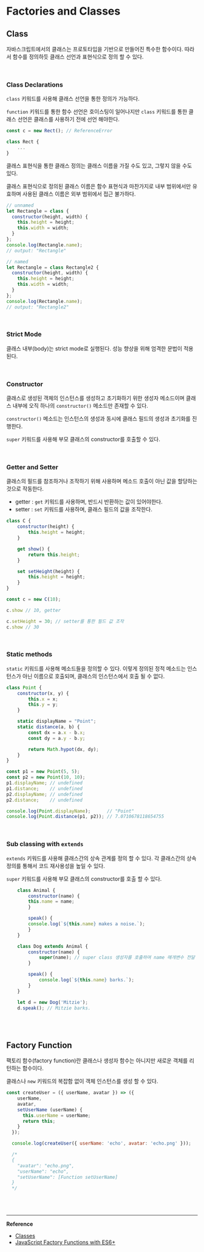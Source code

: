 #  Factories and Classes

## Class

자바스크립트에서의 클래스는 프로토타입을 기반으로 만들어진 특수한 함수이다. 따라서 함수를 정의하듯 클래스 선언과 표현식으로 정의 할 수 있다. 

<br>

### Class Declarations

`class` 키워드를 사용해 클래스 선언을 통한 정의가 가능하다.

`function` 키워드를 통한 함수 선언은 호이스팅이 일어나지만 `class` 키워드를 통한 클래스 선언은 클래스를 사용하기 전에 선언 해야한다.

```javascript
const c = new Rect(); // ReferenceError

class Rect {
    ...
}
```

클래스 표현식을 통한 클래스 정의는 클래스 이름을 가질 수도 있고, 그렇지 않을 수도 있다.

클래스 표현식으로 정의된 클래스 이름은 함수 표현식과 마찬가지로 내부 범위에서만 유효하며 사용된 클래스 이름은 외부 범위에서 접근 불가하다.

```javascript
// unnamed
let Rectangle = class {
  constructor(height, width) {
    this.height = height;
    this.width = width;
  }
};
console.log(Rectangle.name);
// output: "Rectangle"

// named
let Rectangle = class Rectangle2 {
  constructor(height, width) {
    this.height = height;
    this.width = width;
  }
};
console.log(Rectangle.name);
// output: "Rectangle2"
```

<br>

### Strict Mode

클래스 내부(body)는 strict mode로 실행된다. 성능 향상을 위해 엄격한 문법이 적용된다.

<br>

### Constructor

클래스로 생성된 객체의 인스턴스를 생성하고 초기화하기 위한 생성자 메소드이며 클래스 내부에 오직 하나의 `constructor()` 메소드만 존재할 수 있다.

`constructor()` 메소드는 인스턴스의 생성과 동시에 클래스 필드의 생성과 초기화를 진행한다.

`super` 키워드를 사용해 부모 클래스의 constructor를 호출할 수 있다.

<br>

  ### Getter and Setter

클래스의 필드를 참조하거나 조작하기 위해 사용하며 메소드 호출이 아닌 값을 할당하는 것으로 작동한다.

- getter : `get` 키워드를 사용하며, 반드시 반환하는 값이 있어야한다.
- setter : `set` 키워드를 사용하며, 클래스 필드의 값을 조작한다.

```javascript
class C {
    constructor(height) {
    	this.height = height;
    }

	get show() {
		return this.height;
	}

	set setHeight(height) {
		this.height = height;
	}
}

const c = new C(10);

c.show // 10, getter

c.setHeight = 30; // setter를 통한 필드 값 조작
c.show // 30
```
<br>

### Static methods

`static` 키워드를 사용해 메소드들을 정의할 수 있다. 이렇게 정의된 정적 메소드는 인스턴스가 아닌 이름으로 호출되며, 클래스의 인스턴스에서 호출 될 수 없다.

```javascript
class Point {
	constructor(x, y) {
		this.x = x;
		this.y = y;
	}

	static displayName = "Point";
	static distance(a, b) {
		const dx = a.x - b.x;
		const dy = a.y - b.y;

		return Math.hypot(dx, dy);	
	}	
}

const p1 = new Point(5, 5);
const p2 = new Point(10, 10);
p1.displayName; // undefined
p1.distance;    // undefined
p2.displayName; // undefined
p2.distance;    // undefined

console.log(Point.displayName);      // "Point"
console.log(Point.distance(p1, p2)); // 7.0710678118654755
```

<br>

### Sub classing with `extends`

`extends` 키워드를 사용해 클래스간의 상속 관계를 정의 할 수 있다. 각 클래스간의 상속 정의를 통해서 코드 재사용성을 높일 수 있다.

`super` 키워드를 사용해 부모 클래스의 constructor를 호출 할 수 있다.

```javascript
    class Animal {
    	constructor(name) {
	    this.name = name;
    	}

    	speak() {
	    console.log(`${this.name} makes a noise.`);
    	}
    }

    class Dog extends Animal {
    	constructor(name) {
		    super(name); // super class 생성자를 호출하여 name 매개변수 전달
	    }

	    speak() {
		    console.log(`${this.name} barks.`);
        }
    }

    let d = new Dog('Mitzie');
    d.speak(); // Mitzie barks.

```

<br><br>

## Factory Function

팩토리 함수(factory function)란 클래스나 생성자 함수는 아니지만 새로운 객체를 리턴하는 함수이다. 

클래스나 `new` 키워드의 복잡함 없이 객체 인스턴스를 생성 할 수 있다.

```javascript
const createUser = ({ userName, avatar }) => ({  
    userName, 
    avatar,  
    setUserName (userName) {  
      this.userName = userName;  
      return this;  
    }  
  });

  console.log(createUser({ userName: 'echo', avatar: 'echo.png' }));

  /*
  {  
    "avatar": "echo.png",  
    "userName": "echo",  
    "setUserName": [Function setUserName]  
  }  
  */

```

<br>

<br>


------

**Reference**
- [Classes](https://developer.mozilla.org/en-US/docs/Web/JavaScript/Reference/Classes#defining_classes)
- [JavaScript Factory Functions with ES6+](https://medium.com/javascript-scene/javascript-factory-functions-with-es6-4d224591a8b1)
